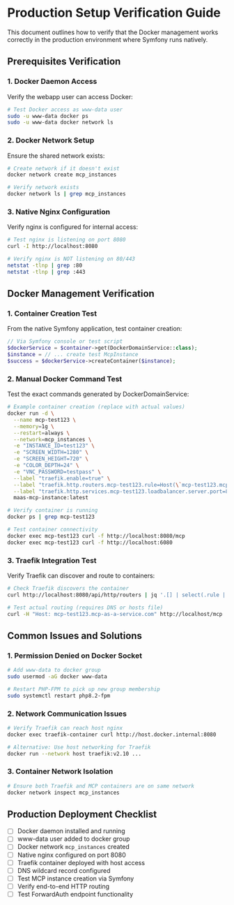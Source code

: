 # Production Setup Verification Guide

This document outlines how to verify that the Docker management works correctly in the production environment where Symfony runs natively.

## Prerequisites Verification

### 1. Docker Daemon Access
Verify the webapp user can access Docker:
```bash
# Test Docker access as www-data user
sudo -u www-data docker ps
sudo -u www-data docker network ls
```

### 2. Docker Network Setup
Ensure the shared network exists:
```bash
# Create network if it doesn't exist
docker network create mcp_instances

# Verify network exists
docker network ls | grep mcp_instances
```

### 3. Native Nginx Configuration
Verify nginx is configured for internal access:
```bash
# Test nginx is listening on port 8080
curl -I http://localhost:8080

# Verify nginx is NOT listening on 80/443
netstat -tlnp | grep :80
netstat -tlnp | grep :443
```

## Docker Management Verification

### 1. Container Creation Test
From the native Symfony application, test container creation:
```php
// Via Symfony console or test script
$dockerService = $container->get(DockerDomainService::class);
$instance = // ... create test McpInstance
$success = $dockerService->createContainer($instance);
```

### 2. Manual Docker Command Test
Test the exact commands generated by DockerDomainService:
```bash
# Example container creation (replace with actual values)
docker run -d \
  --name mcp-test123 \
  --memory=1g \
  --restart=always \
  --network=mcp_instances \
  -e "INSTANCE_ID=test123" \
  -e "SCREEN_WIDTH=1280" \
  -e "SCREEN_HEIGHT=720" \
  -e "COLOR_DEPTH=24" \
  -e "VNC_PASSWORD=testpass" \
  --label "traefik.enable=true" \
  --label "traefik.http.routers.mcp-test123.rule=Host(\`mcp-test123.mcp-as-a-service.com\`)" \
  --label "traefik.http.services.mcp-test123.loadbalancer.server.port=8080" \
  maas-mcp-instance:latest

# Verify container is running
docker ps | grep mcp-test123

# Test container connectivity
docker exec mcp-test123 curl -f http://localhost:8080/mcp
docker exec mcp-test123 curl -f http://localhost:6080
```

### 3. Traefik Integration Test
Verify Traefik can discover and route to containers:
```bash
# Check Traefik discovers the container
curl http://localhost:8080/api/http/routers | jq '.[] | select(.rule | contains("mcp-test123"))'

# Test actual routing (requires DNS or hosts file)
curl -H "Host: mcp-test123.mcp-as-a-service.com" http://localhost/mcp
```

## Common Issues and Solutions

### 1. Permission Denied on Docker Socket
```bash
# Add www-data to docker group
sudo usermod -aG docker www-data

# Restart PHP-FPM to pick up new group membership
sudo systemctl restart php8.2-fpm
```

### 2. Network Communication Issues
```bash
# Verify Traefik can reach host nginx
docker exec traefik-container curl http://host.docker.internal:8080

# Alternative: Use host networking for Traefik
docker run --network host traefik:v2.10 ...
```

### 3. Container Network Isolation
```bash
# Ensure both Traefik and MCP containers are on same network
docker network inspect mcp_instances
```

## Production Deployment Checklist

- [ ] Docker daemon installed and running
- [ ] www-data user added to docker group
- [ ] Docker network `mcp_instances` created
- [ ] Native nginx configured on port 8080
- [ ] Traefik container deployed with host access
- [ ] DNS wildcard record configured
- [ ] Test MCP instance creation via Symfony
- [ ] Verify end-to-end HTTP routing
- [ ] Test ForwardAuth endpoint functionality
